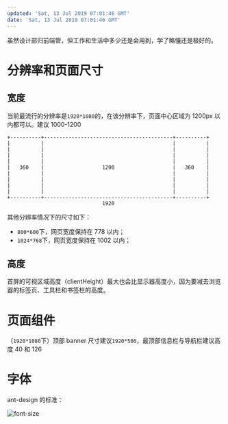 ```yaml
---
updated: 'Sat, 13 Jul 2019 07:01:46 GMT'
date: 'Sat, 13 Jul 2019 07:01:46 GMT'
---
```


虽然设计部归前端管，但工作和生活中多少还是会用到，学了略懂还是极好的。

# 分辨率和页面尺寸

## 宽度

当前最流行的分辨率是`1920*1080`的，在该分辨率下，页面中心区域为 1200px 以内都可以。建议 1000-1200

```text
+----------+------------------------------------------+----------+
|          |                                          |          |
|          |                                          |          |
|          |                                          |          |
|          |                                          |          |
|   360    |                   1200                   |   360    |
|          |                                          |          |
|          |                                          |          |
|          |                                          |          |
|          |                                          |          |
+----------+------------------------------------------+----------+
                               1920
```

其他分辨率情况下的尺寸如下：

-   `800*600`下，网页宽度保持在 778 以内；
-   `1024*768`下，网页宽度保持在 1002 以内；

## 高度

首屏的可视区域高度（clientHeight）最大也会比显示器高度小，因为要减去浏览器的标签页、工具栏和书签栏的高度。

# 页面组件

（`1920*1080`下）顶部 banner 尺寸建议`1920*500`，最顶部信息栏与导航栏建议高度 40 和 126

# 字体

ant-design 的标准：

![font-size](https://gw.alipayobjects.com/zos/rmsportal/iFjgfIBExksqCqGMwUlw.png)
